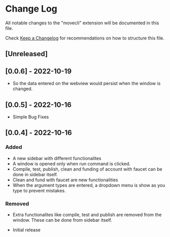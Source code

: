 # Change Log

All notable changes to the "movecli" extension will be documented in this file.

Check [Keep a Changelog](http://keepachangelog.com/) for recommendations on how to structure this file.

## [Unreleased]

## [0.0.6] - 2022-10-19
- So the data entered on the webview would persist when the window is changed.

## [0.0.5] - 2022-10-16

- Simple Bug Fixes

## [0.0.4] - 2022-10-16

### Added 
- A new sidebar with different functionalites
- A window is opened only when run command is clicked.
- Compile, test, publish, clean and funding of account with faucet can be done in sidebar itself.
- Clean and fund with faucet are new functionalities
- When the argument types are entered, a dropdown menu is show as you type to prevent mistakes.

### Removed 
- Extra functionalites like compile, test and publish are removed from the window. These can be done from sidebar itself.

- Initial release